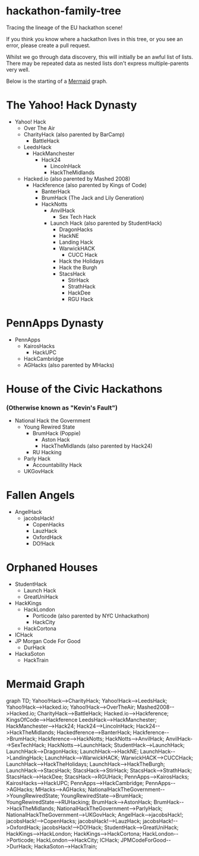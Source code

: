 # hackathon-family-tree
Tracing the lineage of the EU hackathon scene! 

If you think you know where a hackathon lives in this tree, or you see an error, please create a pull request. 

Whilst we go through data discovery, this will initially be an awful list of lists. There may be repeated data as nested lists don't express multiple-parents very well. 

Below is the starting of a [Mermaid](https://knsv.github.io/mermaid/) graph.

# The Yahoo! Hack Dynasty

- Yahoo! Hack
  - Over The Air
  - CharityHack (also parented by BarCamp)
    - BattleHack
  - LeedsHack
    - HackManchester
      - Hack24
        - LincolnHack
        - HackTheMidlands
  - Hacked.io (also parented by Mashed 2008)
    - Hackference (also parented by Kings of Code)
      - BanterHack
      - BrumHack (The Jack and Lily Generation)
      - HackNotts
        - AnvilHack
          - Sex Tech Hack
        - Launch Hack (also parented by StudentHack)
          - DragonHacks
          - HackNE
          - Landing Hack
          - WarwickHACK
            - CUCC Hack
          - Hack the Holidays
          - Hack the Burgh
          - StacsHack
            - StirHack
            - StrathHack
            - HackDee
            - RGU Hack

# PennApps Dynasty

- PennApps
  - KairosHacks
    - HackUPC
  - HackCambridge
  - AGHacks (also parented by MHacks)
  
# House of the Civic Hackathons 
### (Otherwise known as "Kevin's Fault")

- National Hack the Government
  - Young Rewired State
    - BrumHack (Poppie)
      - Aston Hack 
      - HackTheMidlands (also parented by Hack24)
    - RU Hacking
  - Parly Hack
      - Accountability Hack
  - UKGovHack
 
# Fallen Angels

- AngelHack
  - jacobsHack!
    - CopenHacks
    - LauzHack
    - OxfordHack
    - DO!Hack

# Orphaned Houses

- StudentHack
  - Launch Hack
  - GreatUniHack
- HackKings
  - HackLondon
    - Porticode (also parented by NYC Unhackathon)
    - HackCity
  - HackCortona
- ICHack
- JP Morgan Code For Good
  - DurHack
- HackaSoton
    - HackTrain
    
# Mermaid Graph


graph TD;
    Yahoo!Hack-->CharityHack;
    Yahoo!Hack-->LeedsHack;
    Yahoo!Hack-->Hacked.io;
    Yahoo!Hack-->OverTheAir;
    Mashed2008-->Hacked.io;
    CharityHack-->BattleHack;
    Hacked.io-->Hackference;
    KingsOfCode-->Hackference
    LeedsHack-->HackManchester;
    HackManchester-->Hack24;
    Hack24-->LincolnHack;
    Hack24-->HackTheMidlands;
    Hackedference-->BanterHack;
    Hackference-->BrumHack;
    Hackference-->HackNotts;
    HackNotts-->AnvilHack;
    AnvilHack-->SexTechHack;
    HackNotts-->LaunchHack;
    StudentHack-->LaunchHack;
    LaunchHack-->DragonHacks;
    LaunchHack-->HackNE;
    LaunchHack-->LandingHack;
    LaunchHack-->WarwickHACK;
    WarwickHACK-->CUCCHack;
    LaunchHack-->HackTheHolidays;
    LaunchHack-->HackTheBurgh;
    LaunchHack-->StacsHack;
    StacsHack-->StirHack;
    StacsHack-->StrathHack;
    StacsHack-->HackDee;
    StacsHack-->RGUHack;
    PennApps-->KairosHacks;
    KairosHacks-->HackUPC;
    PennApps-->HackCambridge;
    PennApps-->AGHacks;
    MHacks-->AGHacks;
    NationalHackTheGovernment-->YoungRewiredState;
    YoungRewiredState-->BrumHack;
    YoungRewiredState-->RUHacking;
    BrumHack-->AstonHack;
    BrumHack-->HackTheMidlands;
    NationalHackTheGovernment-->ParlyHack;
    NationalHackTheGovernment-->UKGovHack;
    AngelHack-->jacobsHack!;
    jacobsHack!-->CopenHacks;
    jacobsHack!-->LauzHack;
    jacobsHack!-->OxfordHack;
    jacobsHack!-->DO!Hack;
    StudentHack-->GreatUniHack;
    HackKings-->HackLondon;
    HackKings-->HackCortona;
    HackLondon-->Porticode;
    HackLondon-->HackCity;
    ICHack;
    JPMCodeForGood-->DurHack;
    HackaSoton-->HackTrain;
